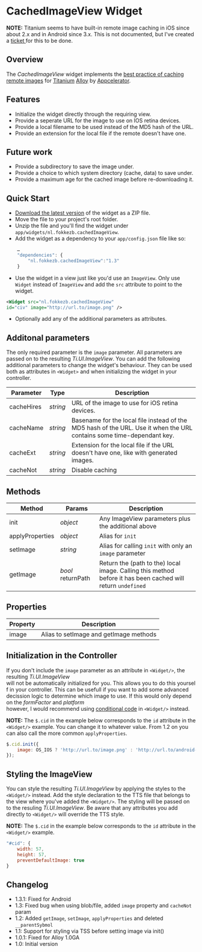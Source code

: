 # CachedImageView Widget

**NOTE:** Titanium seems to have built-in remote image caching in iOS since about 2.x and in Android since 3.x. This is not documented, but I've created a [ticket ](https://jira.appcelerator.org/browse/TC-2676)for this to be done.

## Overview
The *CachedImageView* widget implements the [best practice of caching remote images](http://docs.appcelerator.com/titanium/latest/#!/guide/Image_Best_Practices-section-30082525_ImageBestPractices-Cachingremoteimages) for [Titanium](http://www.appcelerator.com/platform) [Alloy](http://projects.appcelerator.com/alloy/docs/Alloy-bootstrap/index.html) by [Appcelerator](http://www.appcelerator.com).

## Features
* Initialize the widget directly through the requiring view.
* Provide a seperate URL for the image to use on IOS retina devices.
* Provide a local filename to be used instead of the MD5 hash of the URL.
* Provide an extension for the local file if the remote doesn't have one.

## Future work
* Provide a subdirectory to save the image under.
* Provide a choice to which system directory (cache, data) to save under.
* Provide a maximum age for the cached image before re-downloading it.

## Quick Start
* [Download the latest version](https://github.com/FokkeZB/nl.fokkezb.cachedImageView/tags) of the widget as a ZIP file.
* Move the file to your project's root folder.
* Unzip the file and you'll find the widget under `app/widgets/nl.fokkezb.cachedImageView`.
* Add the widget as a dependency to your `app/config.json` file like so:

```javascript
	…
	"dependencies": {
		"nl.fokkezb.cachedImageView":"1.3"
	}
```

* Use the widget in a view just like you'd use an `ImageView`. Only use `Widget` instead of `ImageView` and add the `src` attribute to point to the widget.

```xml
<Widget src="nl.fokkezb.cachedImageView"
id="civ" image="http://url.to/image.png" />
```

* Optionally add any of the additional parameters as attributes.

## Additonal parameters
The only required parameter is the `image` parameter. All parameters are passed on to the resulting *Ti.UI.ImageView*. You can add the following additional parameters to change the widget's behaviour. They can be used both as attributes in `<Widget>` and when initializing the widget in your controller.

| Parameter | Type | Description |
| --------- | ---- | ----------- |
| cacheHires | *string* | URL of the image to use for iOS retina devices. |
| cacheName | *string*  | Basename for the local file instead of the MD5 hash of the URL. Use it when the URL contains some time-dependant key. |
| cacheExt | *string* | Extension for the local file if the URL doesn't have one, like with generated images. |
| cacheNot | *string* | Disable caching |

## Methods

| Method | Params | Description |
| ------ | ------ | ----------- |
| init   | *object* | Any ImageView parameters plus the additional above |
| applyProperties | *object* | Alias for `init` |
| setImage | *string* | Alias for calling `init` with only an `image` parameter |
| getImage | *bool* returnPath | Return the (path to the) local image. Calling this method before it has been cached will return `undefined` |

## Properties

| Property | Description |
| ---------|-------------|
| image    | Alias to setImage and getImage methods |

## Initialization in the Controller
If you don't include the `image` parameter as an attribute in `<Widget/>`, the resulting *Ti.UI.ImageView* will not be automatically initialized for you. This allows you to do this yourself in your controller. This can be usefull if you want to add some advanced decission logic to determine which image to use. If this would only depend on the *formFactor* and *platform* however, I would recommend using [conditional code](http://docs.appcelerator.com/titanium/3.0/#!/guide/Alloy_Views-section-34636249_AlloyViews-ConditionalCode) in `<Widget/>` instead.

**NOTE:** The `$.cid` in the example below corresponds to the `id` attribute in the `<Widget/>` example. You can change it to whatever value. From 1.2 on you can also call the more common `applyProperties`.

```javascript
$.cid.init({
    image: OS_IOS ? 'http://url.to/image.png' : 'http://url.to/android-image.png'
});
```

## Styling the ImageView
You can style the resulting *Ti.UI.ImageView* by applying the styles to the `<Widget/>` instead. Add the style declaration to the TTS file that belongs to the view where you've added the `<Widget/>`. The styling will be passed on to the resuling *Ti.UI.ImageView*. Be aware that any attributes you add directly to `<Widget/>` will override the TTS style.

**NOTE:** The `$.cid` in the example below corresponds to the `id` attribute in the `<Widget/>` example.

```javascript
"#cid": {
	width: 57,
	height: 57,
	preventDefaultImage: true
}
```

## Changelog
* 1.3.1: Fixed for Android
* 1.3: Fixed bug when using blob/file, added `image` property and `cacheNot` param
* 1.2: Added `getImage`, `setImage`, `applyProperties` and deleted `__parentSybmol`
* 1.1: Support for styling via TSS before setting image via init() 
* 1.0.1: Fixed for Alloy 1.0GA
* 1.0: Initial version
